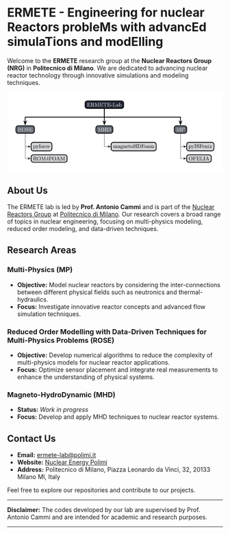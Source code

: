 # ERMETE - Engineering for nuclear Reactors probleMs with advancEd simulaTions and modElling

Welcome to the **ERMETE** research group at the **Nuclear Reactors Group (NRG)** in **Politecnico di Milano**. We are dedicated to advancing nuclear reactor technology through innovative simulations and modeling techniques.

<p align="center">
    <img alt="ERMETE-Lab" src="ermete_scheme.svg" width="1000" />
</p>

## About Us

The ERMETE lab is led by **Prof. Antonio Cammi** and is part of the [Nuclear Reactors Group](https://www.nuclearenergy.polimi.it/) at [Politecnico di Milano](https://www.polimi.it/). Our research covers a broad range of topics in nuclear engineering, focusing on multi-physics modeling, reduced order modeling, and data-driven techniques.

## Research Areas

### Multi-Physics (MP)
- **Objective:** Model nuclear reactors by considering the inter-connections between different physical fields such as neutronics and thermal-hydraulics.
- **Focus:** Investigate innovative reactor concepts and advanced flow simulation techniques.

### Reduced Order Modelling with Data-Driven Techniques for Multi-Physics Problems (ROSE)
- **Objective:** Develop numerical algorithms to reduce the complexity of multi-physics models for nuclear reactor applications.
- **Focus:** Optimize sensor placement and integrate real measurements to enhance the understanding of physical systems.

### Magneto-HydroDynamic (MHD)
- **Status:** *Work in progress*
- **Focus:** Develop and apply MHD techniques to nuclear reactor systems.

## Contact Us

- **Email:** [ermete-lab@polimi.it](mailto:ermete-lab@polimi.it)
- **Website:** [Nuclear Energy Polimi](https://www.nuclearenergy.polimi.it/)
- **Address:** Politecnico di Milano, Piazza Leonardo da Vinci, 32, 20133 Milano MI, Italy

Feel free to explore our repositories and contribute to our projects. 

---

**Disclaimer:** The codes developed by our lab are supervised by Prof. Antonio Cammi and are intended for academic and research purposes.

---
